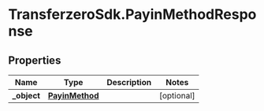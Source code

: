 # TransferzeroSdk.PayinMethodResponse

## Properties
Name | Type | Description | Notes
------------ | ------------- | ------------- | -------------
**_object** | [**PayinMethod**](PayinMethod.md) |  | [optional] 


